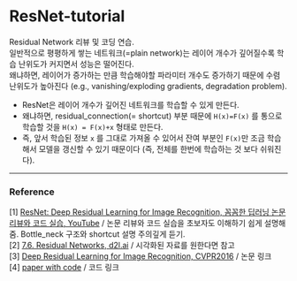 # ResNet-tutorial
Residual Network 리뷰 및 코딩 연습. <br/>
일반적으로 평평하게 쌓는 네트워크(=plain network)는 레이어 개수가 깊어질수록 학습 난위도가 커지면서 성능은 떨어진다. <br/>
왜냐하면, 레이어가 증가하는 만큼 학습해야할 파라미터 개수도 증가하기 때문에 수렴 난위도가 높아진다 (e.g., vanishing/exploding gradients, degradation problem). 

* ResNet은 레이어 개수가 깊어진 네트워크를 학습할 수 있게 만든다. 
* 왜냐하면, residual_connection(= shortcut) 부분 때문에 ```H(x)=F(x)``` 를 통으로 학습할 것을 ```H(x) = F(x)+x``` 형태로 만든다. 
* 즉, 앞서 학습된 정보 ```x``` 를 그대로 가져올 수 있어서 잔여 부분인 ```F(x)```만 조금 학습해서 모델을 갱신할 수 있기 때문이다 (즉, 전체를 한번에 학습하는 것 보다 쉬워진다). 


***
### Reference 
[1] [ResNet: Deep Residual Learning for Image Recognition, 꼼꼼한 딥러닝 논문 리뷰와 코드 실습, YouTube](https://youtu.be/671BsKl8d0E) / 논문 리뷰와 코드 실습을 초보자도 이해하기 쉽게 설명해줌. Bottle_neck 구조와 shortcut 설명 주의깊게 듣기.  <br/>
[2] [7.6. Residual Networks, d2l.ai](https://d2l.ai/chapter_convolutional-modern/resnet.html) / 시각화된 자료를 원한다면 참고 <br/>
[3] [Deep Residual Learning for Image Recognition, CVPR2016](https://openaccess.thecvf.com/content_cvpr_2016/html/He_Deep_Residual_Learning_CVPR_2016_paper.html) / 논문 링크 <br/>
[4] [paper with code](https://paperswithcode.com/paper/deep-residual-learning-for-image-recognition) / 코드 링크 

